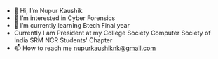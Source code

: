 - 👋 Hi, I’m Nupur Kaushik
- 👀 I’m interested in Cyber Forensics
- 🌱 I’m currently learning Btech Final year
- Currently I am President at my College Society Computer Society of India SRM NCR Students' Chapter
- 📫 How to reach me nupurkaushiknk@gmail.com

<!---
Nupurksk/Nupurksk is a ✨ special ✨ repository because its `README.md` (this file) appears on your GitHub profile.
You can click the Preview link to take a look at your changes.
--->
